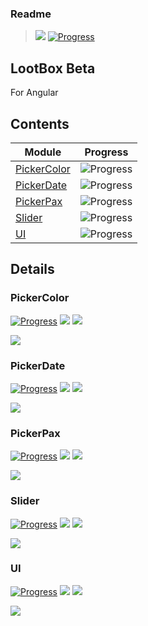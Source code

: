 ### Readme

> [![](https://img.shields.io/badge/Main-projects-white)](../projects.md)
> [![Progress](https://img.shields.io/badge/Demo-blue)](https://krsln.github.io/NgLootBox/Beta)

## LootBox Beta

For Angular

## Contents

| Module                      | Progress                                             |
|-----------------------------|------------------------------------------------------|
| [PickerColor](#pickercolor) | ![Progress](https://img.shields.io/badge/✔☐☐☐☐-blue) |
| [PickerDate](#pickerdate)   | ![Progress](https://img.shields.io/badge/✔☐☐☐☐-blue) |
| [PickerPax](#pickerpax)     | ![Progress](https://img.shields.io/badge/✔☐☐☐☐-blue) |
| [Slider](#slider)           | ![Progress](https://img.shields.io/badge/✔☐☐☐☐-blue) |
| [UI](#ui)                   | ![Progress](https://img.shields.io/badge/✔☐☐☐☐-blue) |

## Details

### PickerColor

[![Progress](https://img.shields.io/badge/✔☐☐☐☐-blue)](https://krsln.github.io/NgLootBox/LootBox/Breadcrumb)
[![](https://img.shields.io/badge/readme-white)](Libs/PickerColor/readme.md)
[![](https://img.shields.io/badge/usage-orange)](Libs/PickerColor/usage.md)

*[![](https://img.shields.io/badge/Top_⬆-blue)](#lootbox-beta)*

### PickerDate

[![Progress](https://img.shields.io/badge/✔☐☐☐☐-blue)](https://krsln.github.io/NgLootBox/LootBox/Breadcrumb)
[![](https://img.shields.io/badge/readme-white)](Libs/PickerDate/readme.md)
[![](https://img.shields.io/badge/usage-orange)](Libs/PickerDate/usage.md)

*[![](https://img.shields.io/badge/Top_⬆-blue)](#lootbox-beta)*

### PickerPax

[![Progress](https://img.shields.io/badge/✔☐☐☐☐-blue)](https://krsln.github.io/NgLootBox/LootBox/Breadcrumb)
[![](https://img.shields.io/badge/readme-white)](Libs/PickerPax/readme.md)
[![](https://img.shields.io/badge/usage-orange)](Libs/PickerPax/usage.md)

*[![](https://img.shields.io/badge/Top_⬆-blue)](#lootbox-beta)*

### Slider

[![Progress](https://img.shields.io/badge/✔☐☐☐☐-blue)](https://krsln.github.io/NgLootBox/LootBox/Breadcrumb)
[![](https://img.shields.io/badge/readme-white)](Libs/Slider/readme.md)
[![](https://img.shields.io/badge/usage-orange)](Libs/Slider/usage.md)

*[![](https://img.shields.io/badge/Top_⬆-blue)](#lootbox-beta)*


### UI

[![Progress](https://img.shields.io/badge/✔☐☐☐☐-blue)](https://krsln.github.io/NgLootBox/LootBox/Breadcrumb)
[![](https://img.shields.io/badge/readme-white)](Libs/UI/readme.md)
[![](https://img.shields.io/badge/usage-orange)](Libs/UI/usage.md)

*[![](https://img.shields.io/badge/Top_⬆-blue)](#lootbox-beta)*

 
